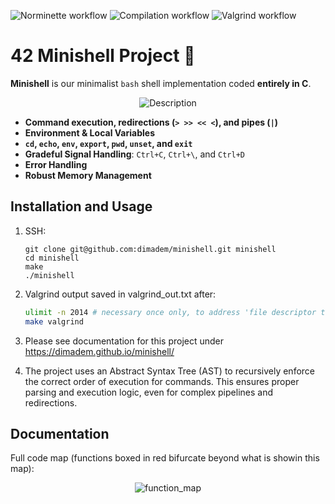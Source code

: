 <!-- [image](https://github.com/user-attachments/assets/4e173ce6-fd1d-49a4-8515-9a918f0f8a9d) -->

![Norminette workflow](https://github.com/dimadem/minishell/actions/workflows/norminette.yml/badge.svg)
![Compilation workflow](https://github.com/dimadem/minishell/actions/workflows/compile.yml/badge.svg)
![Valgrind workflow](https://github.com/dimadem/minishell/actions/workflows/valgrind.yml/badge.svg)


# 42 Minishell Project 🐚

**Minishell** is our minimalist `bash` shell implementation coded **entirely in C**.

<!-- Centered image -->
<p align="center">
  <img src="https://github.com/user-attachments/assets/4e173ce6-fd1d-49a4-8515-9a918f0f8a9d" alt="Description">
</p>


- **Command execution, redirections (`> >> << <`), and pipes (`|`)**
- **Environment & Local Variables**
- **`cd`, `echo`, `env`, `export`, `pwd`, `unset`, and `exit`**
- **Gradeful Signal Handling**: `Ctrl+C`, `Ctrl+\`, and `Ctrl+D`
- **Error Handling**
- **Robust Memory Management**

## Installation and Usage

1. SSH:
   ```
   git clone git@github.com:dimadem/minishell.git minishell
   cd minishell
   make
   ./minishell
   ```

2. Valgrind output saved in valgrind_out.txt after:
   ```sh
   ulimit -n 2014 # necessary once only, to address 'file descriptor too high' error
   make valgrind
   ```

3. Please see documentation for this project under https://dimadem.github.io/minishell/

4. The project uses an Abstract Syntax Tree (AST) to recursively enforce the correct order of execution for commands. This ensures proper parsing and execution logic, even for complex pipelines and redirections.

## Documentation

Full code map (functions boxed in red bifurcate beyond what is showin this map):

<p align="center">
  <img src="https://dimadem.github.io/minishell/main_8c_a647f21a28344e1d9c643f4115516d7c9_cgraph.png" alt="function_map">
</p>
